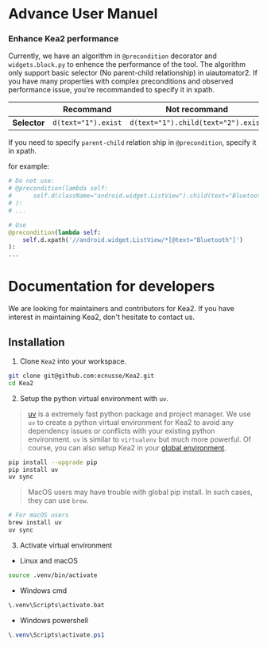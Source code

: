 # Advance User Manuel

### Enhance Kea2 performance

Currently, we have an algorithm in `@precondition` decorator and `widgets.block.py` to enhence the performance of the tool. The algorithm only support basic selector (No parent-child relationship) in uiautomator2. If you have many properties with complex preconditions and observed performance issue, you're recommanded to specify it in xpath.

| | **Recommand** | **Not recommand** |
| -- | -- | -- |
| **Selector** | `d(text="1").exist` | `d(text="1").child(text="2").exist` |

If you need to specify `parent-child` relation ship in `@precondition`, specify it in xpath.

for example:

```python
# Do not use:
# @precondition(lambda self: 
#      self.d(className="android.widget.ListView").child(text="Bluetooth")
# ):
# ...

# Use
@precondition(lambda self: 
    self.d.xpath('//android.widget.ListView/*[@text="Bluetooth"]')
):
...
```

# Documentation for developers

We are looking for maintainers and contributors for Kea2. If you have interest in maintaining Kea2, don't hesitate to contact us.

## Installation

1. Clone `Kea2` into your workspace.

```bash
git clone git@github.com:ecnusse/Kea2.git
cd Kea2
```

2. Setup the python virtual environment with `uv`.

> [uv](https://github.com/astral-sh/uv) is a extremely fast python package and project manager. We use `uv` to create a python virtual environment for Kea2 to avoid any dependency issues or conflicts with your existing python environment.
`uv` is similar to `virtualenv` but much more powerful.
Of course, you can also setup Kea2 in your [global environment](https://github.com/ecnusse/Kea2/tree/dev?tab=readme-ov-file#appendix-install-kea2-in-a-global-environment).

```bash
pip install --upgrade pip
pip install uv
uv sync
```

> MacOS users may have trouble with global pip install. In such cases, they can use `brew`.
```bash
# For macOS users
brew install uv
uv sync
```

3. Activate virtual environment

- Linux and macOS
```bash
source .venv/bin/activate
```

- Windows cmd
```cmd
\.venv\Scripts\activate.bat
```

- Windows powershell
```powershell
\.venv\Scripts\activate.ps1
```
